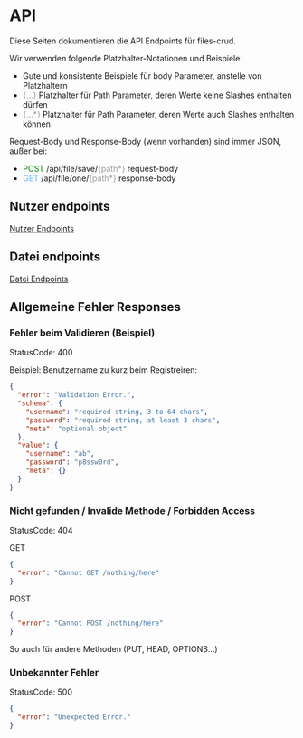 # API

Diese Seiten dokumentieren die API Endpoints für files-crud.

Wir verwenden folgende Platzhalter-Notationen und Beispiele:
* Gute und konsistente Beispiele für body Parameter, anstelle von Platzhaltern
* <span style="color: #999; ">{...}</span> Platzhalter für Path Parameter, deren Werte keine Slashes enthalten dürfen
* <span style="color: #999; ">{...*}</span> Platzhalter für Path Parameter, deren Werte auch Slashes enthalten können

Request-Body und Response-Body (wenn vorhanden) sind immer JSON, außer bei:
* <span style="color: green; ">POST</span> /api/file/save/<span style="color: #999; ">{path*}</span> request-body
* <span style="color: #60affe; ">GET</span> /api/file/one/<span style="color: #999; ">{path*}</span> response-body

## Nutzer endpoints
[Nutzer Endpoints](/de/api/user)

## Datei endpoints
[Datei Endpoints](/de/api/file)

## Allgemeine Fehler Responses

### Fehler beim Validieren (Beispiel)
StatusCode: 400

Beispiel: Benutzername zu kurz beim Registreiren:
```json
{
  "error": "Validation Error.",
  "schema": {
    "username": "required string, 3 to 64 chars",
    "password": "required string, at least 3 chars",
    "meta": "optional object"
  },
  "value": {
    "username": "ab",
    "password": "p8ssw0rd",
    "meta": {}
  }
}
```

### Nicht gefunden / Invalide Methode / Forbidden Access
StatusCode: 404

GET
```json
{
  "error": "Cannot GET /nothing/here"
}
```

POST
```json
{
  "error": "Cannot POST /nothing/here"
}
```

So auch für andere Methoden (PUT, HEAD, OPTIONS...)

### Unbekannter Fehler
StatusCode: 500
```json
{
  "error": "Unexpected Error."
}
```
